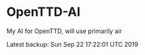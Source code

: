 # OpenTTD-AI
My AI for OpenTTD, will use primarily air

Latest backup: Sun Sep 22 17:22:01 UTC 2019
